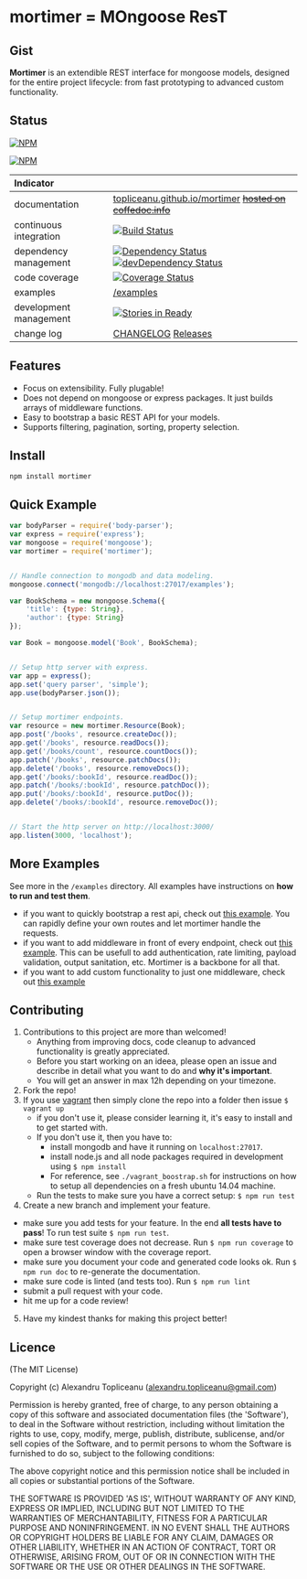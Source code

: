 # mortimer = MOngoose ResT

## Gist

**Mortimer** is an extendible REST interface for mongoose models, designed for the entire project lifecycle: from fast prototyping to advanced custom functionality.

## Status

[![NPM](https://nodei.co/npm/mortimer.png?downloads=true&stars=true)](https://nodei.co/npm/mortimer/)

[![NPM](https://nodei.co/npm-dl/mortimer.png?months=12)](https://nodei.co/npm-dl/mortimer/)

| Indicator              |                                                                          |
|:-----------------------|:-------------------------------------------------------------------------|
| documentation          | [topliceanu.github.io/mortimer](http://topliceanu.github.io/mortimer) ~~[hosted on coffedoc.info](http://coffeedoc.info/github/topliceanu/mortimer/master/)~~|
| continuous integration | [![Build Status](https://travis-ci.org/topliceanu/mortimer.svg?branch=master)](https://travis-ci.org/topliceanu/mortimer) |
| dependency management  | [![Dependency Status](https://david-dm.org/topliceanu/mortimer.svg?style=flat)](https://david-dm.org/topliceanu/mortimer) [![devDependency Status](https://david-dm.org/topliceanu/mortimer/dev-status.svg?style=flat)](https://david-dm.org/topliceanu/mortimer#info=devDependencies) |
| code coverage          | [![Coverage Status](https://coveralls.io/repos/topliceanu/mortimer/badge.svg?branch=master)](https://coveralls.io/r/topliceanu/mortimer?branch=master) |
| examples               | [/examples](https://github.com/topliceanu/mortimer/tree/master/examples) |
| development management | [![Stories in Ready](https://badge.waffle.io/topliceanu/mortimer.svg?label=ready&title=Ready)](http://waffle.io/topliceanu/mortimer) |
| change log             | [CHANGELOG](https://github.com/topliceanu/mortimer/blob/master/CHANGELOG.md) [Releases](https://github.com/topliceanu/mortimer/releases) |

## Features

- Focus on extensibility. Fully plugable!
- Does not depend on mongoose or express packages. It just builds arrays of middleware functions.
- Easy to bootstrap a basic REST API for your models.
- Supports filtering, pagination, sorting, property selection.

## Install

```shell
npm install mortimer
```

## Quick Example

```javascript
var bodyParser = require('body-parser');
var express = require('express');
var mongoose = require('mongoose');
var mortimer = require('mortimer');


// Handle connection to mongodb and data modeling.
mongoose.connect('mongodb://localhost:27017/examples');

var BookSchema = new mongoose.Schema({
    'title': {type: String},
    'author': {type: String}
});

var Book = mongoose.model('Book', BookSchema);


// Setup http server with express.
var app = express();
app.set('query parser', 'simple');
app.use(bodyParser.json());


// Setup mortimer endpoints.
var resource = new mortimer.Resource(Book);
app.post('/books', resource.createDoc());
app.get('/books', resource.readDocs());
app.get('/books/count', resource.countDocs());
app.patch('/books', resource.patchDocs());
app.delete('/books', resource.removeDocs());
app.get('/books/:bookId', resource.readDoc());
app.patch('/books/:bookId', resource.patchDoc());
app.put('/books/:bookId', resource.putDoc());
app.delete('/books/:bookId', resource.removeDoc());


// Start the http server on http://localhost:3000/
app.listen(3000, 'localhost');
```

## More Examples

See more in the `/examples` directory. All examples have instructions on __how to run and test them__.

- if you want to quickly bootstrap a rest api, check out [this example](https://github.com/topliceanu/mortimer/blob/master/examples/quick-bootstrap.js). You can rapidly define your own routes and let mortimer handle the requests.
- if you want to add middleware in front of every endpoint, check out [this example](https://github.com/topliceanu/mortimer/blob/master/examples/add-auth-to-create-endpoint.js). This can be usefull to add authentication, rate limiting, payload validation, output sanitation, etc. Mortimer is a backbone for all that.
- if you want to add custom functionality to just one middleware, check out [this example](https://github.com/topliceanu/mortimer/blob/master/examples/extend-existing-middleware-functionality.js)

## Contributing

1. Contributions to this project are more than welcomed!
    - Anything from improving docs, code cleanup to advanced functionality is greatly appreciated.
    - Before you start working on an ideea, please open an issue and describe in detail what you want to do and __why it's important__.
    - You will get an answer in max 12h depending on your timezone.
2. Fork the repo!
3. If you use [vagrant](https://www.vagrantup.com/) then simply clone the repo into a folder then issue `$ vagrant up`
    - if you don't use it, please consider learning it, it's easy to install and to get started with.
    - If you don't use it, then you have to:
         - install mongodb and have it running on `localhost:27017`.
         - install node.js and all node packages required in development using `$ npm install`
         - For reference, see `./vagrant_boostrap.sh` for instructions on how to setup all dependencies on a fresh ubuntu 14.04 machine.
    - Run the tests to make sure you have a correct setup: `$ npm run test`
4. Create a new branch and implement your feature.
 - make sure you add tests for your feature. In the end __all tests have to pass__! To run test suite `$ npm run test`.
 - make sure test coverage does not decrease. Run `$ npm run coverage` to open a browser window with the coverage report.
 - make sure you document your code and generated code looks ok. Run `$ npm run doc` to re-generate the documentation.
 - make sure code is linted (and tests too). Run `$ npm run lint`
 - submit a pull request with your code.
 - hit me up for a code review!
5. Have my kindest thanks for making this project better!

## Licence

(The MIT License)

Copyright (c) Alexandru Topliceanu (alexandru.topliceanu@gmail.com)

Permission is hereby granted, free of charge, to any person obtaining
a copy of this software and associated documentation files (the
'Software'), to deal in the Software without restriction, including
without limitation the rights to use, copy, modify, merge, publish,
distribute, sublicense, and/or sell copies of the Software, and to
permit persons to whom the Software is furnished to do so, subject to
the following conditions:

The above copyright notice and this permission notice shall be
included in all copies or substantial portions of the Software.

THE SOFTWARE IS PROVIDED 'AS IS', WITHOUT WARRANTY OF ANY KIND,
EXPRESS OR IMPLIED, INCLUDING BUT NOT LIMITED TO THE WARRANTIES OF
MERCHANTABILITY, FITNESS FOR A PARTICULAR PURPOSE AND NONINFRINGEMENT.
IN NO EVENT SHALL THE AUTHORS OR COPYRIGHT HOLDERS BE LIABLE FOR ANY
CLAIM, DAMAGES OR OTHER LIABILITY, WHETHER IN AN ACTION OF CONTRACT,
TORT OR OTHERWISE, ARISING FROM, OUT OF OR IN CONNECTION WITH THE
SOFTWARE OR THE USE OR OTHER DEALINGS IN THE SOFTWARE.
